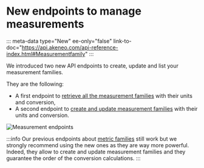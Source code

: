 # New endpoints to manage measurements
::: meta-data type="New" ee-only="false" link-to-doc="https://api.akeneo.com/api-reference-index.html#Measurementfamily"
:::

We introduced two new API endpoints to create, update and list your measurement families.

They are the following:
- A first endpoint to [retrieve all the measurement families](https://api.akeneo.com/api-reference.html#measurement_families_get_list) with their units and conversion,
- A second endpoint to [create and update measurement families](https://api.akeneo.com/api-reference.html#patch_measurement_families) with their units and conversion.

![Measurement endpoints](../img/measurements-api.png)

:::info
Our previous endpoints about [metric families](https://api.akeneo.com/api-reference.html#Measurefamily) still work but we strongly recommend using the new ones as they are way more powerful. Indeed, they allow to create and update measurement families and they guarantee the order of the conversion calculations.
:::
